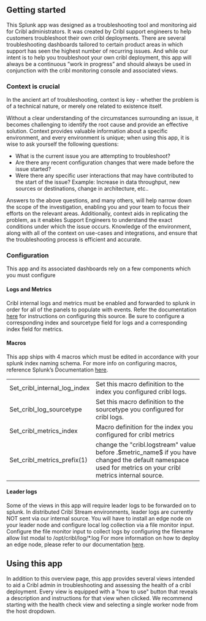 <!-----

Yay, no errors, warnings, or alerts!

Conversion time: 0.543 seconds.


Using this Markdown file:

1. Paste this output into your source file.
2. See the notes and action items below regarding this conversion run.
3. Check the rendered output (headings, lists, code blocks, tables) for proper
   formatting and use a linkchecker before you publish this page.

Conversion notes:

* Docs to Markdown version 1.0β34
* Thu Jun 22 2023 10:04:22 GMT-0700 (PDT)
* Source doc: Untitled document
* Tables are currently converted to HTML tables.
----->



## Getting started

This Splunk app was designed as a troubleshooting tool and monitoring aid for Cribl administrators. It was created by Cribl support engineers to help customers troubleshoot their own cribl deployments. There are several troubleshooting dashboards tailored to certain product areas in which support has seen the highest number of recurring issues. And while our intent is to help you troubleshoot your own cribl deployment, this app will always be a continuous ”work in progress” and should always be used in conjunction with the cribl monitoring console and associated views. 

 


### **Context is crucial**

In the ancient art of troubleshooting, context is key - whether the problem is of a technical nature, or merely one related to existence itself.

Without a clear understanding of the circumstances surrounding an issue, it becomes challenging to identify the root cause and provide an effective solution. Context provides valuable information about a specific environment, and every environment is unique; when using this app, it is wise to ask yourself the following questions:



* What is the current issue you are attempting to troubleshoot?
* Are there any recent configuration changes that were made before the issue started?
* Were there any specific user interactions that may have contributed to the start of the issue? Example: Increase in data throughput, new sources or destinations, change in architecture, etc.. 

Answers to the above questions, and many others, will help narrow down the scope of the investigation, enabling you and your team to focus their efforts on the relevant areas. Additionally, context aids in replicating the problem, as it enables Support Engineers to understand the exact conditions under which the issue occurs. Knowledge of the environment, along with all of the context on use-cases and integrations, and ensure that the troubleshooting process is efficient and accurate.

 


### **Configuration**

This app and its associated dashboards rely on a few components which you must configure

 


#### **Logs and Metrics**

 

Cribl internal logs and metrics must be enabled and forwarded to splunk in order for all of the panels to populate with events. Refer the documentation [here](https://docs.cribl.io/stream/sources-cribl-internal/#configuring-cribl-internal-logsmetrics-as-a-datasource) for instructions on configuring this source. Be sure to configure a corresponding index and sourcetype field for logs and a corresponding index field for metrics. 

 


#### **Macros**

 

This app ships with 4 macros which must be edited in accordance with your splunk index naming schema. For more info on configuring macros, reference Splunk’s Documentation [here](https://docs.splunk.com/Documentation/SplunkCloud/9.0.2303/Knowledge/Definesearchmacros).


<table>
  <tr>
   <td>Set_cribl_internal_log_index
   </td>
   <td>Set this macro definition to the index you configured cribl logs.
   </td>
  </tr>
  <tr>
   <td>Set_cribl_log_sourcetype
   </td>
   <td>Set this macro definition to the sourcetype you configured for cribl logs.
   </td>
  </tr>
  <tr>
   <td>Set_cribl_metrics_index
   </td>
   <td>Macro definition for the index you configured for cribl metrics
   </td>
  </tr>
  <tr>
   <td>Set_cribl_metrics_prefix(1)
   </td>
   <td>change the "cribl.logstream" value before .$metric_name$ if you have changed the default namespace used for metrics on your cribl metrics internal source. 
   </td>
  </tr>
</table>


 


#### **Leader logs**

Some of the views in this app will require leader logs to be forwarded on to splunk. In distributed Cribl Stream environments, leader logs are currently NOT sent via our internal source. You will have to install an edge node on your leader node and configure local log collection via a file monitor input. Configure the file monitor input to collect logs by configuring the filename allow list modal to /opt/cribl/log/*.log For more information on how to deploy an edge node, please refer to our documentation [here](https://docs.cribl.io/edge/deploy-planning).

 


## Using this app

In addition to this overview page, this app provides several views intended to aid a Cribl admin in troubleshooting and assessing the health of a cribl deployment. Every view is equipped with a "how to use" button that reveals a description and instructions for that view when clicked. We recommend starting with the health check view and selecting a single worker node from the host dropdown.
